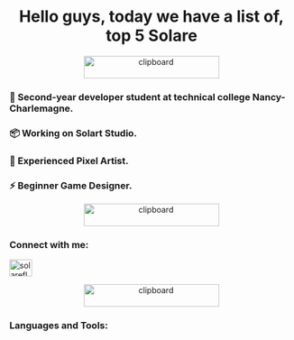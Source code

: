 <h1 align="center">Hello guys, today we have a list of, top 5 Solare</h1>

<div align="center" margin="10%"> <img src="https://imgur.com/lCLpGW9.png" alt="clipboard" width="240" height="40" /> 
<h3 align="left">💬 Second-year developer student at technical college Nancy-Charlemagne.</h3>
<h3 align="left">📦 Working on Solart Studio.</h3>
<h3 align="left">🎨 Experienced Pixel Artist.</h3>
<h3 align="left">⚡ Beginner Game Designer.</h3>
</div>

<div align="center"> <img src="https://imgur.com/ZuFWOhV.png" alt="clipboard" width="240" height="40" /> </div> 

<h3 align="left">Connect with me:</h3>
<p align="left">
<a href="https://discord.gg/solareflame" target="blank"><img align="center" src="https://raw.githubusercontent.com/rahuldkjain/github-profile-readme-generator/master/src/images/icons/Social/discord.svg" alt="solareflame" height="30" width="40" /></a>
</p>

<div align="center"> <img src="https://imgur.com/nZ4r1cE.png" alt="clipboard" width="240" height="40" /> </div> 
<h3 align="left">Languages and Tools:</h3>
